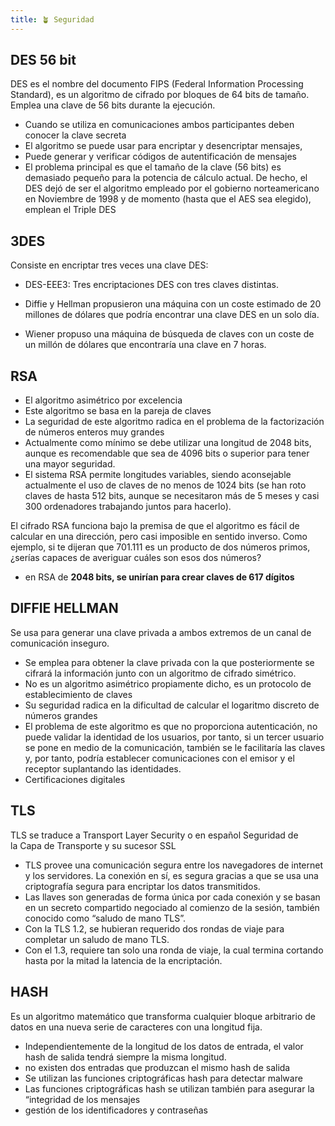```yaml
---
title: 🪴 Seguridad
---
```

## DES 56 bit
DES es el nombre del documento FIPS (Federal Information Processing Standard), es un algoritmo de cifrado por bloques de 64 bits de tamaño. Emplea una clave de 56 bits durante la ejecución.
- Cuando se utiliza en comunicaciones ambos participantes deben conocer la clave secreta 
- El algoritmo se puede usar para encriptar y desencriptar mensajes, 
- Puede generar y verificar códigos de autentificación de mensajes
- El problema principal es que el tamaño de la clave (56 bits) es demasiado pequeño para la potencia de cálculo actual. De hecho, el DES dejó de ser el algoritmo empleado por el gobierno norteamericano en Noviembre de 1998 y de momento (hasta que el AES sea elegido), emplean el Triple DES

## 3DES
Consiste en encriptar tres veces una clave DES:
- DES-EEE3: Tres encriptaciones DES con tres claves distintas.

- Diffie y Hellman propusieron una máquina con un coste estimado de 20 millones de dólares que podría encontrar una clave DES en un solo día.
- Wiener propuso una máquina de búsqueda de claves con un coste de un millón de dólares que encontraría una clave en 7 horas.

## RSA
- El algoritmo asimétrico por excelencia
- Este algoritmo se basa en la pareja de claves
- La seguridad de este algoritmo radica en el problema de la factorización de números enteros muy grandes
- Actualmente como mínimo se debe utilizar una longitud de 2048 bits, aunque es recomendable que sea de 4096 bits o superior para tener una mayor seguridad.
- El sistema RSA permite longitudes variables, siendo aconsejable actualmente el uso de claves de no menos de 1024 bits (se han roto claves de hasta 512 bits, aunque se necesitaron más de 5 meses y casi 300 ordenadores trabajando juntos para hacerlo).

El cifrado RSA funciona bajo la premisa de que el algoritmo es fácil de calcular en una dirección, pero casi imposible en sentido inverso. Como ejemplo, si te dijeran que 701.111 es un producto de dos números primos, ¿serías capaces de averiguar cuáles son esos dos números?

-   en RSA de **2048 bits, se unirían para crear claves de 617 dígitos**

## DIFFIE HELLMAN
Se usa para generar una clave privada a ambos extremos de un canal de comunicación inseguro.
- Se emplea para obtener la clave privada con la que posteriormente se cifrará la información junto con un algoritmo de cifrado simétrico. 
- No es un algoritmo asimétrico propiamente dicho, es un protocolo de establecimiento de claves
- Su seguridad radica en la dificultad de calcular el logaritmo discreto de números grandes
- El problema de este algoritmo es que no proporciona autenticación, no puede validar la identidad de los usuarios, por tanto, si un tercer usuario se pone en medio de la comunicación, también se le facilitaría las claves y, por tanto, podría establecer comunicaciones con el emisor y el receptor suplantando las identidades. 
- Certificaciones digitales

## TLS
TLS se traduce a Transport Layer Security o en español Seguridad de la Capa de Transporte y su sucesor SSL 
-   TLS provee una comunicación segura entre los navegadores de internet y los servidores. La conexión en sí, es segura gracias a que se usa una criptografía segura para encriptar los datos transmitidos.
-   Las llaves son generadas de forma única por cada conexión y se basan en un secreto compartido negociado al comienzo de la sesión, también conocido como “saludo de mano TLS”.
-   Con la TLS 1.2, se hubieran requerido dos rondas de viaje para completar un saludo de mano TLS.
-   Con el 1.3, requiere tan solo una ronda de viaje, la cual termina cortando hasta por la mitad la latencia de la encriptación.

## HASH
Es un algoritmo matemático que transforma cualquier bloque arbitrario de datos en una nueva serie de caracteres con una longitud fija.
-   Independientemente de la longitud de los datos de entrada, el valor hash de salida tendrá siempre la misma longitud.
-   no existen dos entradas que produzcan el mismo hash de salida
- Se utilizan las funciones criptográficas hash para detectar malware
- Las funciones criptográficas hash se utilizan también para asegurar la “integridad de los mensajes
- gestión de los identificadores y contraseñas
